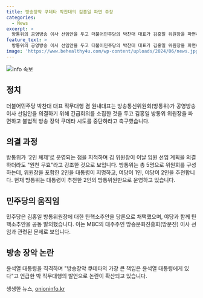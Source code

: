 ```yaml
---
title: 방송장악 쿠데타 박찬대의 김홍일 파면 주장
categories:
  - News
excerpt: >
  방통위의 공영방송 이사 선임안을 두고 더불어민주당의 박찬대 대표가 김홍일 위원장을 파면하고 방송 장악 쿠데타 시도를 중단할 것을 촉구했다. 현재 방통위가 2인 체제로 운영되고 있어 여당과 야당의 갈등이 고조되는 가운데, 김홍일 위원장에 대한 탄핵안이 발의되었다. 박 대표는 이를 통해 윤석열 대통령을 직격하며 방송을 장악하면 정권이 유지될 것이란 착각이라고 주장했다. 
feature_text: >
  방통위의 공영방송 이사 선임안을 두고 더불어민주당의 박찬대 대표가 김홍일 위원장을 파면하고 방송 장악 쿠데타 시도를 중단할 것을 촉구했다. 현재 방통위가 2인 체제로 운영되고 있어 여당과 야당의 갈등이 고조되는 가운데, 김홍일 위원장에 대한 탄핵안이 발의되었다. 박 대표는 이를 통해 윤석열 대통령을 직격하며 방송을 장악하면 정권이 유지될 것이란 착각이라고 주장했다. 
image: 'https://www.behealthy4u.com/wp-content/uploads/2024/06/news.jpg'
---
```


<p><img src="https://www.behealthy4u.com/wp-content/uploads/2024/06/news.jpg" alt="info 속보" /></p>

<h2 data-ke-size="size26">정치</h2>

<p data-ke-size="size16">더불어민주당 박찬대 대표 직무대행 겸 원내대표는 방송통신위원회(방통위)가 공영방송 이사 선임안을 의결하기 위해 긴급회의를 소집한 것을 두고 김홍일 방통위 위원장을 파면하고 불법적 방송 장악 쿠데타 시도를 중단하라고 촉구했습니다.</p>

<h2 data-ke-size="size26">의결 과정</h2>

<p data-ke-size="size16">방통위가 '2인 체제'로 운영되는 점을 지적하며 김 위원장이 이날 임원 선임 계획을 의결하더라도 "원천 무효"라고 강조한 것으로 보입니다. 방통위는 총 5명으로 위원회를 구성하는데, 위원장을 포함한 2인을 대통령이 지명하고, 여당이 1인, 야당이 2인을 추천합니다. 현재 방통위는 대통령이 추천한 2인의 방통위원만으로 운영하고 있습니다.</p>

<h2 data-ke-size="size26">민주당의 움직임</h2>

<p data-ke-size="size16">민주당은 김홍일 방통위원장에 대한 탄핵소추안을 당론으로 채택했으며, 야당과 함께 탄핵소추안을 공동 발의했습니다. 이는 MBC의 대주주인 방송문화진흥회(방문진) 이사 선임과 관련된 문제로 보입니다.</p>

<h2 data-ke-size="size26">방송 장악 논란</h2>

<p data-ke-size="size16">윤석열 대통령을 직격하며 "방송장악 쿠데타의 가장 큰 책임은 윤석열 대통령에게 있다"고 언급한 박 직무대행의 발언으로 논란이 확산되고 있습니다.</p>
생생한 뉴스, <a href="https://onioninfo.kr" rel="dofollow">onioninfo.kr</a>



